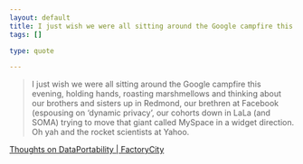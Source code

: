 ```yaml
--- 
layout: default
title: I just wish we were all sitting around the Google campfire this evening, holding hand...
tags: []

type: quote

---
```

> I just wish we were all sitting around the Google campfire this evening, holding hands, roasting marshmellows and thinking about our brothers and sisters up in Redmond, our brethren at Facebook (espousing on ‘dynamic privacy’, our cohorts down in LaLa (and SOMA) trying to move that giant called MySpace in a widget direction. Oh yah and the rocket scientists at Yahoo.

<a href="http://factoryjoe.com/blog/2008/05/11/thoughts-on-dataportability/">Thoughts on DataPortability | FactoryCity</a>
